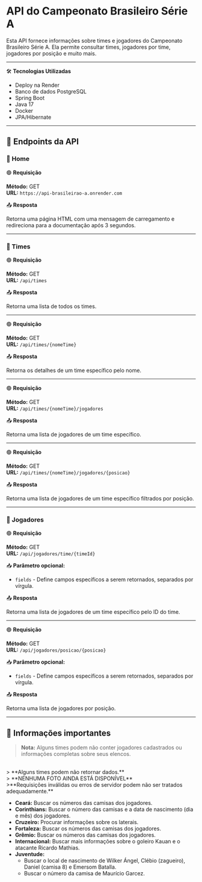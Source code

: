 # API do Campeonato Brasileiro Série A

Esta API fornece informações sobre times e jogadores do Campeonato Brasileiro Série A. Ela permite consultar times, jogadores por time, jogadores por posição e muito mais.

---

🛠️ **Tecnologias Utilizadas**
- Deploy na Render
- Banco de dados PostgreSQL
- Spring Boot
- Java 17
- Docker
- JPA/Hibernate
---

## 📌 Endpoints da API

### 🔹 Home

🟢 **Requisição**

**Método:** GET  
**URL:** `https://api-brasileirao-a.onrender.com`

📤 **Resposta**

Retorna uma página HTML com uma mensagem de carregamento e redireciona para a documentação após 3 segundos.

---

### 🔹 Times

🟢 **Requisição**

**Método:** GET  
**URL:** `/api/times`

📤 **Resposta**

Retorna uma lista de todos os times.

---

🟢 **Requisição**

**Método:** GET  
**URL:** `/api/times/{nomeTime}`

📤 **Resposta**

Retorna os detalhes de um time específico pelo nome.

---

🟢 **Requisição**

**Método:** GET  
**URL:** `/api/times/{nomeTime}/jogadores`

📤 **Resposta**

Retorna uma lista de jogadores de um time específico.

---

🟢 **Requisição**

**Método:** GET  
**URL:** `/api/times/{nomeTime}/jogadores/{posicao}`

📤 **Resposta**

Retorna uma lista de jogadores de um time específico filtrados por posição.

---

### 🔹 Jogadores

🟢 **Requisição**

**Método:** GET  
**URL:** `/api/jogadores/time/{timeId}`

📥 **Parâmetro opcional:**
- `fields` - Define campos específicos a serem retornados, separados por vírgula.

📤 **Resposta**

Retorna uma lista de jogadores de um time específico pelo ID do time.

---

🟢 **Requisição**

**Método:** GET  
**URL:** `/api/jogadores/posicao/{posicao}`

📥 **Parâmetro opcional:**
- `fields` - Define campos específicos a serem retornados, separados por vírgula.

📤 **Resposta**

Retorna uma lista de jogadores por posição.



---

## 📌 Informações importantes

> **Nota:** Alguns times podem não conter jogadores cadastrados ou informações completas sobre seus elencos.
<br>
> **Alguns times podem não retornar dados.**
<br>
> **NENHUMA FOTO AINDA ESTÁ DISPONÍVEL**
<br>
>**Requisições inválidas ou erros de servidor podem não ser tratados adequadamente.**
<br>

- **Ceará:** Buscar os números das camisas dos jogadores.
- **Corinthians:** Buscar o número das camisas e a data de nascimento (dia e mês) dos jogadores.
- **Cruzeiro:** Procurar informações sobre os laterais.
- **Fortaleza:** Buscar os números das camisas dos jogadores.
- **Grêmio:** Buscar os números das camisas dos jogadores.
- **Internacional:** Buscar mais informações sobre o goleiro Kauan e o atacante Ricardo Mathias.
- **Juventude:**
    - Buscar o local de nascimento de Wilker Ángel, Clébio (zagueiro), Daniel (camisa 8) e Emersom Batalla.
    - Buscar o número da camisa de Maurício Garcez.
